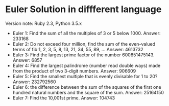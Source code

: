 Euler Solution in diffferent language
=====
Version note: Ruby 2.3, Python 3.5.x

* Euler 1: Find the sum of all the multiples of 3 or 5 below 1000.   Answer: 233168
* Euler 2: Do not exceed four million, find the sum of the even-valued terms of fib 1, 2, 3, 5, 8, 13, 21, 34, 55, 89, ...    Answer: 4613732
* Euler 3: Find the largest prime factor of the number 600851475143.  Answer: 6857
* Euler 4: Find the largest palindrome (number read double ways) made from the product of two 3-digit numbers. Answer: 906609
* Euler 5: Find the smallest multiple that is evenly divisable for 1 to 20? Answer: 232792560
* Euler 6: the difference between the sum of the squares of the first one hundred natural numbers and the square of the sum. Answer: 25164150
* Euler 7: Find the 10,001st prime. Answer: 104743
